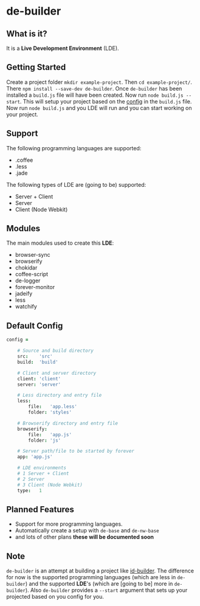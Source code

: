 # de-builder


## What is it?
It is a __Live Development Environment__ (LDE).


## Getting Started
Create a project folder `mkdir example-project`.
Then `cd example-project/`.
There `npm install --save-dev de-builder`.
Once `de-builder` has been installed a `build.js` file will have been created.
Now run `node build.js --start`.
This will setup your project based on the [config](https://github.com/hawkerboy7/de-builder#config) in the `build.js` file.
Now run `node build.js` and you LDE will run and you can start working on your project.


## Support
The following programming languages are supported:
- .coffee
- .less
- .jade

The following types of LDE are (going to be) supported:
- Server + Client
- Server
- Client (Node Webkit)


## Modules
The main modules used to create this __LDE__:
- browser-sync
- browserify
- chokidar
- coffee-script
- de-logger
- forever-monitor
- jadeify
- less
- watchify


## Default Config
```coffeescript
config =

	# Source and build directory
	src:	'src'
	build:	'build'

	# Client and server directory
	client:	'client'
	server:	'server'

	# Less directory and entry file
	less:
		file:	'app.less'
		folder:	'styles'

	# Browserify directory and entry file
	browserify:
		file:	'app.js'
		folder:	'js'

	# Server path/file to be started by forever
	app: 'app.js'

	# LDE environments
	# 1 Server + Client
	# 2 Server
	# 3 Client (Node Webkit)
	type:	1
```


## Planned Features
- Support for more programming languages.
- Automatically create a setup with `de-base` and `de-nw-base`
- and lots of other plans
__these will be documented soon__


## Note
`de-builder` is an attempt at building a project like [id-builder](https://github.com/Industrial/id-builder). The difference for now is the supported programming languages (which are less in `de-builder`) and the supported __LDE__'s (which are [going to be] more in `de-builder`). Also `de-builder` provides a `--start` argument that sets up your projected based on you config for you.